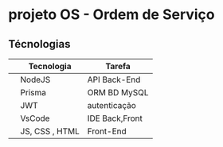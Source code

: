 # projeto OS - Ordem de Serviço

## Técnologias

||Tecnologia|Tarefa|
|-|-|-|
||NodeJS|API Back-End|
||Prisma|ORM BD MySQL|
||JWT|autenticação|
||VsCode|IDE Back,Front|
||JS, CSS , HTML|Front-End|

